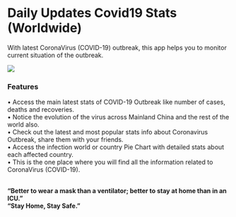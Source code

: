 # Daily Updates Covid19 Stats (Worldwide)
With latest CoronaVirus (COVID-19) outbreak, this app helps you to monitor current situation of the outbreak.

<img src="https://www.google.com/imgres?imgurl=https%3A%2F%2Fwww.pinpng.com%2Fpngs%2Fm%2F683-6836698_transparent-google-play-icon-png-android-available-on.png&imgrefurl=https%3A%2F%2Fwww.pinpng.com%2Fpicture%2FTiixowh_transparent-google-play-icon-png-android-available-on%2F%23%3A~%3Atext%3DFree%2520Download&tbnid=SGlgibnakCkAEM&vet=12ahUKEwj_lb-mk5rrAhU-oEsFHT1QDLgQMygEegUIARCnAQ..i&docid=gQhlvwUpETPxrM&w=840&h=376&q=play%20store%20icon%20png%20download&ved=2ahUKEwj_lb-mk5rrAhU-oEsFHT1QDLgQMygEegUIARCnAQ">

<h3>Features</h3>
•	Access the main latest stats of COVID-19 Outbreak like number of cases, deaths and recoveries.<br>
•	Notice the evolution of the virus across Mainland China and the rest of the world also.<br>
•	Check out the latest and most popular stats info about Coronavirus Outbreak, share them with your friends.<br>
•	Access the infection world or country Pie Chart with detailed stats about each affected country.<br>
•	This is the one place where you will find all the information related to CoronaVirus (COVID-19).<br><br>

<b>“Better to wear a mask than a ventilator; better to stay at home than in an ICU.”<br>
“Stay Home, Stay Safe.”</b>

